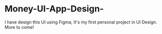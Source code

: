 # Money-UI-App-Design-
I have design this UI using Figma, It's my first personal project in UI Design. 
 More to come! 

